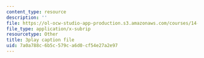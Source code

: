 ```yaml
---
content_type: resource
description: ''
file: https://ol-ocw-studio-app-production.s3.amazonaws.com/courses/14-01sc-principles-of-microeconomics-fall-2011/7a0a788c6b5c579ca6d0cf54e27a2e97_35QyfmSFTZw.srt
file_type: application/x-subrip
resourcetype: Other
title: 3play caption file
uid: 7a0a788c-6b5c-579c-a6d0-cf54e27a2e97
---
```

